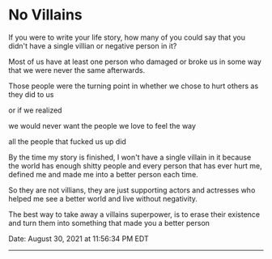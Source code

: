 # No Villains

If you were to write your life story, how many of you could say that you didn't have a single villian or negative person in it?

Most of us have at least one person who damaged or broke us in some way that we were never the same afterwards.

Those people were the turning point in whether we chose to hurt others as they did to us

or if we realized

we would never want the people we love to feel the way

all the people that fucked us up did

By the time my story is finished, I won't have a single villain in it because the world has enough shitty people and every person that has ever hurt me, defined me and made me into a better person each time.

So they are not villians, they are just supporting actors and actresses who helped me see a better world and live without negativity.

The best way to take away a villains superpower, is to erase their existence and turn them into something that made you a better person

Date:	August 30, 2021 at 11:56:34 PM EDT

---